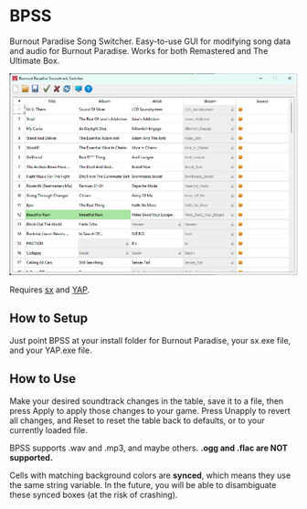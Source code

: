 # BPSS
Burnout Paradise Song Switcher. Easy-to-use GUI for modifying song data and audio for Burnout Paradise. Works for both Remastered and The Ultimate Box.

![Screenshot of BPSS software](image.png)

Requires [sx](https://burnout.wiki/wiki/Sounds_(Burnout_Paradise)) and [YAP](https://github.com/burninrubber0/YAP).

## How to Setup
Just point BPSS at your install folder for Burnout Paradise, your sx.exe file, and your YAP.exe file.

## How to Use
Make your desired soundtrack changes in the table, save it to a file, then press Apply to apply those changes to your game. Press Unapply to revert all changes, and Reset to reset the table back to defaults, or to your currently loaded file.

BPSS supports .wav and .mp3, and maybe others. **.ogg and .flac are NOT supported.**

Cells with matching background colors are **synced**, which means they use the same string variable. In the future, you will be able to disambiguate these synced boxes (at the risk of crashing).